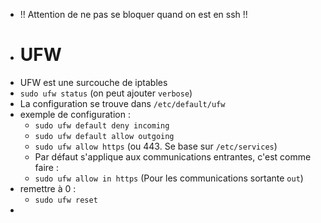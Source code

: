 - !! Attention de  ne pas se bloquer quand on est en ssh !!
- # UFW
- UFW est une surcouche de iptables
- `sudo ufw status` (on peut ajouter `verbose`)
- La configuration se trouve dans `/etc/default/ufw`
- exemple de configuration :
	- `sudo ufw default deny incoming`
	- `sudo ufw default allow outgoing`
	- `sudo ufw allow https` (ou 443. Se base sur `/etc/services`)
	- Par défaut s'applique aux communications entrantes, c'est comme faire :
	- `sudo ufw allow in https` (Pour les communications sortante `out`)
- remettre à 0 :
	- `sudo ufw reset`
-